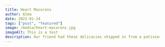 ```yaml
---
title: Heart Macarons
author: Alma
date: 2022-01-24
tags: ["post", "featured"]
image: /media/heart-macarons.jpg
imageAlt: This is a test
description: Our friend had these delicacies shipped in from a patisserie located in Korea. She bought us three boxes of these goodies and each one of them had a different flavor. We had a selection from chocolate, vanilla, orange creamsicle, lemon, strawberry, and pistachio. We enjoyed these macarons with some freshly brewed earl grey tea and they were delicious! The sweetness of the desserts mixed with the light smoothness of the tea created a beautiful flavor. My favorite one was definitely the lemon macaron while Jon’s was the strawberry flavor. We had a nice experience with these desserts and will for sure have more imported from Korea. 10/10!!
---
```

